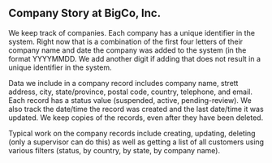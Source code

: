 ## Company Story at BigCo, Inc.

We keep track of companies. Each company has a unique identifier in the system. Right now that is a combination of the first four letters of their company name and date the company was added to the system (in the format YYYYMMDD. We add another digit if adding that does not result in a unique identifier in the system.

Data we include in a company record includes company name, strett address, city, state/province, postal code, country, telephone, and email. Each record has a status value (suspended, active, pending-review). We also track the date/time the record was created and the last date/time it was updated. We keep copies of the records, even after they have been deleted.

Typical work on the company records include creating, updating, deleting (only a supervisor can do this) as well as getting a list of all customers using various filters (status, by country, by state, by company name). 

